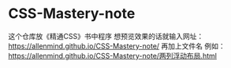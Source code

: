 # CSS-Mastery-note
这个仓库放《精通CSS》书中程序
想预览效果的话就输入网址：https://allenmind.github.io/CSS-Mastery-note/ 再加上文件名
例如：https://allenmind.github.io/CSS-Mastery-note/两列浮动布局.html
